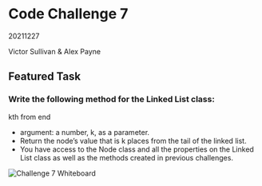 # Code Challenge 7
20211227

Victor Sullivan & Alex Payne

## Featured Task

### Write the following method for the Linked List class:

kth from end
- argument: a number, k, as a parameter.
- Return the node’s value that is k places from the tail of the linked list.
- You have access to the Node class and all the properties on the Linked List class as well as the methods created in previous challenges.

![Challenge 7 Whiteboard](assets/PythonCC7)


